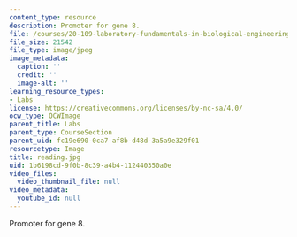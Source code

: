 ```yaml
---
content_type: resource
description: Promoter for gene 8.
file: /courses/20-109-laboratory-fundamentals-in-biological-engineering-fall-2007/1b6198cd9f0b8c39a4b4112440350a0e_reading.jpg
file_size: 21542
file_type: image/jpeg
image_metadata:
  caption: ''
  credit: ''
  image-alt: ''
learning_resource_types:
- Labs
license: https://creativecommons.org/licenses/by-nc-sa/4.0/
ocw_type: OCWImage
parent_title: Labs
parent_type: CourseSection
parent_uid: fc19e690-0ca7-af8b-d48d-3a5a9e329f01
resourcetype: Image
title: reading.jpg
uid: 1b6198cd-9f0b-8c39-a4b4-112440350a0e
video_files:
  video_thumbnail_file: null
video_metadata:
  youtube_id: null
---
```

Promoter for gene 8.